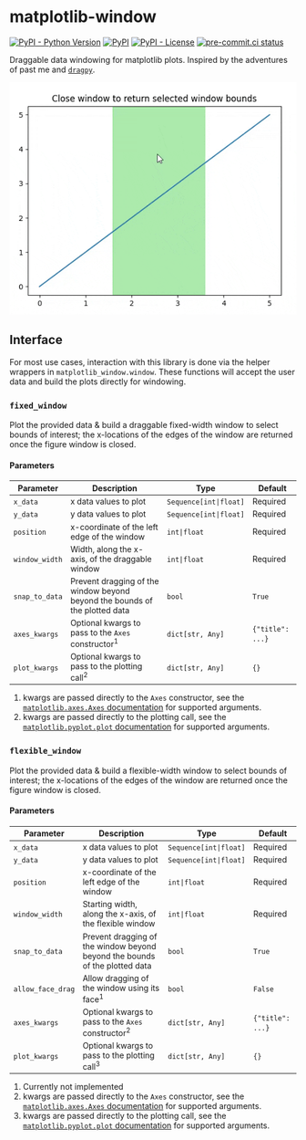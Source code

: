 # matplotlib-window
[![PyPI - Python Version](https://img.shields.io/pypi/pyversions/matplotlib-window/1.1.0?logo=python&logoColor=FFD43B)](https://pypi.org/project/matplotlib-window/)
[![PyPI](https://img.shields.io/pypi/v/matplotlib-window?logo=Python&logoColor=FFD43B)](https://pypi.org/project/matplotlib-window/)
[![PyPI - License](https://img.shields.io/pypi/l/matplotlib-window?color=magenta)](https://github.com/sco1/matplotlib-window/blob/main/LICENSE)
[![pre-commit.ci status](https://results.pre-commit.ci/badge/github/sco1/matplotlib-window/main.svg)](https://results.pre-commit.ci/latest/github/sco1/matplotlib-window/main)

Draggable data windowing for matplotlib plots. Inspired by the adventures of past me and [`dragpy`](https://github.com/sco1-archive/dragpy).

![fixed window sample](/example/fixed_width_window.gif?raw=true)

## Interface
For most use cases, interaction with this library is done via the helper wrappers in `matplotlib_window.window`. These functions will accept the user data and build the plots directly for windowing.

### `fixed_window`
Plot the provided data & build a draggable fixed-width window to select bounds of interest; the x-locations of the edges of the window are returned once the figure window is closed.

#### Parameters
| Parameter      | Description                                                                 | Type                   | Default          |
|----------------|-----------------------------------------------------------------------------|------------------------|------------------|
| `x_data`       | x data values to plot                                                       | `Sequence[int\|float]` | Required         |
| `y_data`       | y data values to plot                                                       | `Sequence[int\|float]` | Required         |
| `position`     | x-coordinate of the left edge of the window                                 | `int\|float`           | Required         |
| `window_width` | Width, along the x-axis, of the draggable window                            | `int\|float`           | Required         |
| `snap_to_data` | Prevent dragging of the window beyond beyond the bounds of the plotted data | `bool`                 | `True`           |
| `axes_kwargs`  | Optional kwargs to pass to the `Axes` constructor<sup>1</sup>               | `dict[str, Any]`       | `{"title": ...}` |
| `plot_kwargs`  | Optional kwargs to pass to the plotting call<sup>2</sup>                    | `dict[str, Any]`       | `{}`             |

1. kwargs are passed directly to the `Axes` constructor, see the [`matplotlib.axes.Axes` documentation](https://matplotlib.org/stable/api/_as_gen/matplotlib.axes.Axes.html#matplotlib.axes.Axes) for supported arguments.
2. kwargs are passed directly to the plotting call, see the [`matplotlib.pyplot.plot` documentation](https://matplotlib.org/stable/api/_as_gen/matplotlib.pyplot.plot.html) for supported arguments.

### `flexible_window`
Plot the provided data & build a flexible-width window to select bounds of interest; the x-locations of the edges of the window are returned once the figure window is closed.

#### Parameters
| Parameter         | Description                                                                 | Type                   | Default          |
|-------------------|-----------------------------------------------------------------------------|------------------------|------------------|
| `x_data`          | x data values to plot                                                       | `Sequence[int\|float]` | Required         |
| `y_data`          | y data values to plot                                                       | `Sequence[int\|float]` | Required         |
| `position`        | x-coordinate of the left edge of the window                                 | `int\|float`           | Required         |
| `window_width`    | Starting width, along the x-axis, of the flexible window                    | `int\|float`           | Required         |
| `snap_to_data`    | Prevent dragging of the window beyond beyond the bounds of the plotted data | `bool`                 | `True`           |
| `allow_face_drag` | Allow dragging of the window using its face<sup>1</sup>                     | `bool`                 | `False`          |
| `axes_kwargs`     | Optional kwargs to pass to the `Axes` constructor<sup>2</sup>               | `dict[str, Any]`       | `{"title": ...}` |
| `plot_kwargs`     | Optional kwargs to pass to the plotting call<sup>3</sup>                    | `dict[str, Any]`       | `{}`             |

1. Currently not implemented
2. kwargs are passed directly to the `Axes` constructor, see the [`matplotlib.axes.Axes` documentation](https://matplotlib.org/stable/api/_as_gen/matplotlib.axes.Axes.html#matplotlib.axes.Axes) for supported arguments.
3. kwargs are passed directly to the plotting call, see the [`matplotlib.pyplot.plot` documentation](https://matplotlib.org/stable/api/_as_gen/matplotlib.pyplot.plot.html) for supported arguments.
